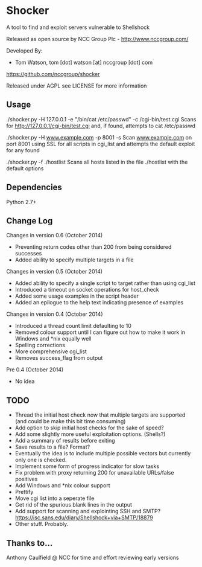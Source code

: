 Shocker
======================
A tool to find and exploit servers vulnerable to Shellshock

Released as open source by NCC Group Plc - http://www.nccgroup.com/

Developed By:
* Tom Watson, tom [dot] watson [at] nccgroup [dot] com

https://github.com/nccgroup/shocker

Released under AGPL see LICENSE for more information

Usage
-------------
./shocker.py -H 127.0.0.1 -e "/bin/cat /etc/passwd" -c /cgi-bin/test.cgi
Scans for http://127.0.0.1/cgi-bin/test.cgi and, if found, attempts to cat 
/etc/passwd

./shocker.py -H www.example.com -p 8001 -s
Scan www.example.com on port 8001 using SSL for all scripts in cgi_list and
attempts the default exploit for any found

./shocker.py -f ./hostlist
Scans all hosts listed in the file ./hostlist with the default options

Dependencies 
-------------
Python 2.7+

Change Log
-------------
Changes in version 0.6 (October 2014)
* Preventing return codes other than 200 from being considered successes
* Added ability to specify multiple targets in a file

Changes in version 0.5 (October 2014)
* Added ability to specify a single script to target rather than using cgi_list
* Introduced a timeout on socket operations for host_check
* Added some usage examples in the script header
* Added an epilogue to the help text indicating presence of examples

Changes in version 0.4 (October 2014)
* Introduced a thread count limit defaulting to 10
* Removed colour support until I can figure out how to make it work in Windows and *nix equally well
* Spelling corrections
* More comprehensive cgi_list
* Removes success_flag from output

Pre 0.4 (October 2014)
* No idea

TODO
-------------
* Thread the initial host check now that multiple targets are supported (and could be make this bit time consuming)
* Add option to skip initial host checks for the sake of speed?
* Add some slightly more useful exploitation options. (Shells?)
* Add a summary of results before exiting
* Save results to a file? Format?
* Eventually the idea is to include multiple possible vectors but currently only one is checked.
* Implement some form of progress indicator for slow tasks
* Fix problem with proxy returning 200 for unavailable URLs/false positives
* Add Windows and *nix colour support
* Prettify
* Move cgi list into a seperate file
* Get rid of the spurious blank lines in the output
* Add support for scanning and explointing SSH and SMTP? https://isc.sans.edu/diary/Shellshock+via+SMTP/18879
* Other stuff. Probably.

Thanks to...
-------------
Anthony Caulfield @ NCC for time and effort reviewing early versions
